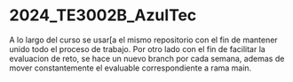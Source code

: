 # 2024_TE3002B_AzulTec

A lo largo del curso se usar[a el mismo repositorio con el fin de mantener unido todo el proceso de trabajo.
Por otro lado con el fin de facilitar la evaluacion de reto, se hace un nuevo branch por cada semana, ademas de mover constantemente el evaluable correspondiente a rama main. 
